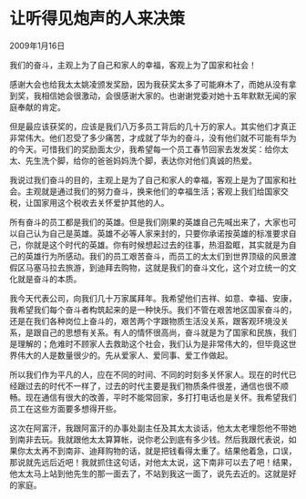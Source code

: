 # 让听得见炮声的人来决策

2009年1月16日

我们的奋斗，主观上为了自己和家人的幸福，客观上为了国家和社会！

感谢大会也给我太太姚凌颁发奖励，因为我获奖太多了可能麻木了，而她从没有拿到奖，我相信她会很激动，会很感谢大家的。也谢谢党委对她十五年默默无闻的家庭奉献的肯定。

但是最应该获奖的，应该是我们八万多员工背后的几十万的家人。其实他们才真正非常伟大。他们忍受了多少痛苦，才成就了华为的奋斗，没有他们就不可能有华为的今天。可惜我们的奖励面太少，我希望每一个员工春节回家去发发奖：给你太太、先生洗个脚，给你的爸爸妈妈洗个脚，表达你对他们真诚的热爱。

我说过我们奋斗的目的，主观上是为了自己和家人的幸福，客观上是为了国家和社会。主观就是通过我们的努力奋斗，换来他们的幸福生活；客观上我们给国家交税，让国家用这个税收去关怀爱护其他的人。

所有奋斗的员工都是我们的英雄。但是我们刚果的英雄自己先喊出来了，大家也可以自己认为自己是英雄。英雄不必等人家来封的，只要你承诺按英雄的标准要求自己，你就是这个时代的英雄。你有时候想起过去的往事，热泪盈眶，其实就是为自己的英雄行为所感动。我们的员工艰苦奋斗，而员工的太太们到世界顶级的风景渡假区马塞马拉去旅游，到迪拜去购物，这就是我们的奋斗文化，这个对立统一的文化就是奋斗的本质。

我今天代表公司，向我们几十万家属拜年。我希望他们吉祥、如意、幸福、安康，我希望我们每个奋斗者构筑起来的是一种快乐。我们不管在艰苦地区国家奋斗的，还是在我们各种岗位上奋斗的，艰苦两个字跟物质生活没关系，跟客观环境没关系，是跟自己的思想有关系。有人的情怀很高尚，奋斗就是为了国家和民族，我们是理解的；危难时不顾家人去救助这个社会，我们认为是非常伟大的，但毕竟这世界伟大的人是数量很少的。先从爱家人、爱同事、爱工作做起。

所以我们作为平凡的人，应在不同的时间、不同的时刻多关怀家人。现在的时代已经跟过去的时代不一样了，过去的时代主要是我们物质条件很差，通信也很不顺畅。现在通信有很大的改善，平时不能常回家，多打打电话也是关怀。我希望我们员工在这些方面要多想得开些。

这次在阿富汗，我跟阿富汗的办事处副主任及其太太谈话，他太太老埋怨他不带她到南非去玩。我就跟他太太算算帐，说你老公到底有多少钱。然后我跟代表说，如果你太太再不到南非、迪拜购物的话，就是把钱看得太重了。结果他着急，口误，那说就先远后近吧！我就抓住这句话，对他太太说，这下南非可以去了吧！结果，他太太马上站到他先生的那一面去了，不站到我这一面了，说先去近的。这就是好的家庭。

